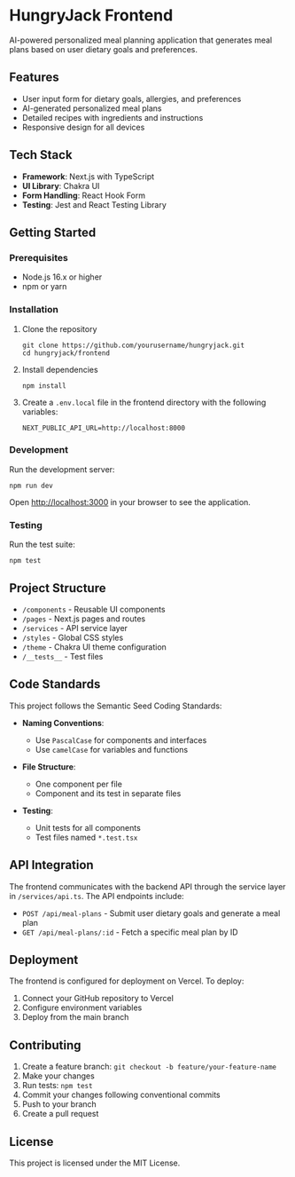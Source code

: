 # HungryJack Frontend

AI-powered personalized meal planning application that generates meal plans based on user dietary goals and preferences.

## Features

- User input form for dietary goals, allergies, and preferences
- AI-generated personalized meal plans
- Detailed recipes with ingredients and instructions
- Responsive design for all devices

## Tech Stack

- **Framework**: Next.js with TypeScript
- **UI Library**: Chakra UI
- **Form Handling**: React Hook Form
- **Testing**: Jest and React Testing Library

## Getting Started

### Prerequisites

- Node.js 16.x or higher
- npm or yarn

### Installation

1. Clone the repository
   ```
   git clone https://github.com/yourusername/hungryjack.git
   cd hungryjack/frontend
   ```

2. Install dependencies
   ```
   npm install
   ```

3. Create a `.env.local` file in the frontend directory with the following variables:
   ```
   NEXT_PUBLIC_API_URL=http://localhost:8000
   ```

### Development

Run the development server:

```
npm run dev
```

Open [http://localhost:3000](http://localhost:3000) in your browser to see the application.

### Testing

Run the test suite:

```
npm test
```

## Project Structure

- `/components` - Reusable UI components
- `/pages` - Next.js pages and routes
- `/services` - API service layer
- `/styles` - Global CSS styles
- `/theme` - Chakra UI theme configuration
- `/__tests__` - Test files

## Code Standards

This project follows the Semantic Seed Coding Standards:

- **Naming Conventions**: 
  - Use `PascalCase` for components and interfaces
  - Use `camelCase` for variables and functions

- **File Structure**:
  - One component per file
  - Component and its test in separate files

- **Testing**:
  - Unit tests for all components
  - Test files named `*.test.tsx`

## API Integration

The frontend communicates with the backend API through the service layer in `/services/api.ts`. The API endpoints include:

- `POST /api/meal-plans` - Submit user dietary goals and generate a meal plan
- `GET /api/meal-plans/:id` - Fetch a specific meal plan by ID

## Deployment

The frontend is configured for deployment on Vercel. To deploy:

1. Connect your GitHub repository to Vercel
2. Configure environment variables
3. Deploy from the main branch

## Contributing

1. Create a feature branch: `git checkout -b feature/your-feature-name`
2. Make your changes
3. Run tests: `npm test`
4. Commit your changes following conventional commits
5. Push to your branch
6. Create a pull request

## License

This project is licensed under the MIT License.
